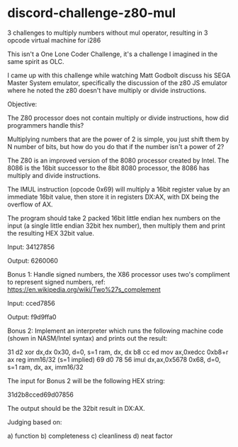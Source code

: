 # discord-challenge-z80-mul
3 challenges to multiply numbers without mul operator, resulting in 3 opcode virtual machine for i286

This isn't a One Lone Coder Challenge, it's a challenge I imagined in the same spirit as OLC.

I came up with this challenge while watching Matt Godbolt discuss his SEGA Master System emulator, specifically
the discussion of the z80 JS emulator where he noted the z80 doesn't have multiply or divide instructions.

 Objective:

 The Z80 processor does not contain multiply or divide instructions, how did
 programmers handle this?

 Multiplying numbers that are the power of 2 is simple, you just shift them by
 N number of bits, but how do you do that if the number isn't a power of 2?

 The Z80 is an improved version of the 8080 processor created by Intel.  The
 8086 is the 16bit successor to the 8bit 8080 processor, the 8086 has multiply
 and divide instructions.

 The IMUL instruction (opcode 0x69) will multiply a 16bit register value by an
 immediate 16bit value, then store it in registers DX:AX, with DX being the
 overflow of AX.

 The program should take 2 packed 16bit little endian hex numbers on the input
 (a single little endian 32bit hex number), then multiply them and print the
 resulting HEX 32bit value.

 Input: 34127856

 Output: 6260060

 Bonus 1: Handle signed numbers, the X86 processor uses two's compliment to
 represent signed numbers, ref:
 https://en.wikipedia.org/wiki/Two%27s_complement

 Input: cced7856

 Output: f9d9ffa0

 Bonus 2: Implement an interpreter which runs the following machine code
 (shown in NASM/Intel syntax) and prints out the result:

 31 d2                	xor    dx,dx			0x30, d=0, s=1 ram, dx, dx
 b8 cc ed             	mov    ax,0xedcc		0xb8+r ax reg imm16/32 (s=1 implied)
 69 d0 78 56          	imul   dx,ax,0x5678		0x68, d=0, s=1 ram, dx, ax, imm16/32

 The input for Bonus 2 will be the following HEX string:

 31d2b8cced69d07856

 The output should be the 32bit result in DX:AX.

 Judging based on:

 a) function
 b) completeness
 c) cleanliness
 d) neat factor
